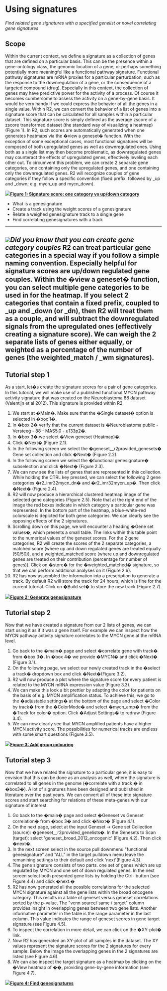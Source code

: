 <a id="using_signatures"></a>

Using signatures
================



*Find related gene signatures with a specified genelist or novel
correlating gene signatures*




Scope
-----



Within the current context, we define a signature as a collection of
genes that are defined on a particular basis. This can be the presence
within a gene-ontology class, the genomic location of a gene, or perhaps
something potentially more meaningful like a functional pathway
signature. Functional pathway signatures are mRNA proxies for a
particular perturbation, such as the response to the downregulation of a
gene, or the consequence of a targeted compound (drug). Especially in
this context, the collection of genes may have predictive power for the
activity of a process. Of course it becomes cumbersome to assess the
activity on a gene-by-gene basis. It would be very handy if we could
express the behavior of all the genes in a single value. Within R2, we
can convert the behavior of a list of genes into a signature score that
can be calculated for all samples within a particular dataset. This
signature score is simply defined as the average zscore of a zscore
transformed dataset (the standard way of visualizing a heatmap) (Figure
1). In R2, such scores are automatically generated when one generates
heatmaps via the �view a geneset� function. With the exception of some
exceptional cases, most functional signatures will be composed of both
upregulated genes as well as downregulated ones. Using both as a single
list may then become problematic, as downregulated genes may counteract
the effects of upregulated genes, effectively leveling each other out.
To circumvent this problem, we can create 2 separate gene categories,
one containing only the upregulated genes, and one containing only the
downregulated genes. R2 will recognize couples of gene categories if
they follow a specific convention (fixed prefix, followed by \_up and
\_down; e.g. mycn\_up and mycn\_down).



[![](_static/images/Genesetcorrelation_sig_score_explained_v0.png)**Figure
1: Signature score: one category vs up/down
category**](Image:Image:Genesetcorrelation_sig_score_explained_v0.png)
-   What is a genesignature
-   Create a track using the weight scores of a genesignature
-   Relate a weighed genesignature track to a single gene
-   Find correlating genesignatures with a track

  -------------------------------------------------------------------------------------------------------------------------------------------------------------------------------------------------------------------------------------------------------------------------------------------------------------------------------------------------------------------------------------------------------------------------------------------------------------------------------------------------------------------------------------------------------------------------------------------------------------------------------------------------------------------------------------------------------
  ![](_static/images/R2d2_logo.png)***Did you know that you can create gene category couples***
  R2 can treat particular gene categories in a special way if you follow a simple naming convention. Especially helpful for signature scores are up/down regulated gene couples. Within the �view a geneset� function, you can select multiple gene categories to be used in for the heatmap. If you select 2 categories that contain a fixed prefix, coupled to \_up and \_down (or \_dn), then R2 will treat them as a couple, and will subtract the downregulated signals from the upregulated ones (effectively creating a signature score). We can weigh the 2 separate lists of genes either equally, or weighted as a percentage of the number of genes (the weighted\_match / \_wm signatures).
  -------------------------------------------------------------------------------------------------------------------------------------------------------------------------------------------------------------------------------------------------------------------------------------------------------------------------------------------------------------------------------------------------------------------------------------------------------------------------------------------------------------------------------------------------------------------------------------------------------------------------------------------------------------------------------------------------------





Tutorial step 1
---------------



As a start, let�s create the signature scores for a pair of gene
categories. In this tutorial, we will make use of a published functional
MYCN pathway activity signature that was created on the Neuroblastoma 88
dataset (Valentijn et al 2012). This signature is provided within R2.



1.  We start at �Main�. Make sure that the �Single dataset� option is
    selected in �box 1�.
2.  In �box 2� verify that the current dataset is �Neuroblastoma
    public - Versteeg - 88 - MAS5.0 - u133p2�.
3.  In �box 3� we select �View geneset (Heatmap)�.
4.  Click �Next� (Figure 2.1).
5.  In the following screen we select the
    �geneset\_\_r2provided\_genesets� Gene set collection and click
    �Next� (Figure 2.2).
6.  In the following screen we select the �functional genesignature�
    subselection and click �Next� (Figure 2.3).
7.  We can now see the lists of genes that are represented in
    this collection. While holding the CTRL key pressed, we can select
    the following 2 gene categories �r2\_imr32mycn\_dn�
    and �r2\_imr32mycn\_up�. Then click �Next� (Figure 2.4).
8.  R2 will now produce a hierarchical clustered heatmap image of the
    selected gene categories (Figure 2.5). Note that at the right end of
    the image the red boxes indicate in which category a particular gene
    was represented. In the bottom part of the heatmap, a blue-white-red
    colorscale is depicted for both gene categories. We can clearly see
    the opposing effects of the 2 signatures.
9.  Scrolling down on this page, we will encounter a heading �Gene set
    values�, which presents a small table. The links within this table
    point to the numerical values of the geneset scores. For the 2 gene
    categories, R2 will create the scores of the 2 separate categories,
    a matched score (where up and down regulated genes are treated
    equally (50/50)), and a weighted\_matched score (where up and
    downregulated genes are treated on their contribution (percentage
    for number of genes)). Click on �store� for the �weighted\_matched�
    signature, so that we can perform additional analyses on it
    (Figure 2.6).
10. R2 has now assembled the information into a prescription to generate
    a track. By default R2 will store the track for 24 hours, which is
    fine for the current tutorial. Click on �Build set� to store the new
    track (Figure 2.7).

[![](_static/images/Genesetcorrelation_mycn_signature_v1.png)**Figure
2: Generate
genesignature**](Image:Image:Genesetcorrelation%20mycn%20signature%20v1.png)





Tutorial step 2
---------------



Now that we have created a signature from our 2 lists of genes, we can
start using it as if it was a gene itself. For example we can inspect
how the MYCN pathway activity signature correlates to the MYCN gene at
the mRNA level.



1.  Go back to the �main� page and select �correlate gene with track�
    from �box 3�. In �box 4� we provide �MYCN� and click �Next�
    (Figure 3.1).
2.  On the following page, we select our newly created track in the
    �select a track� dropdown box and click �Next�(Figure 3.2).
3.  R2 will now produce a plot where the signature score for every
    patient is related to the MYCN mRNA expression value (Figure 3.3).
4.  We can make this look a bit prettier by adapting the color for
    patients on the basis of e.g. MYCN amplification status. To achieve
    this, we go to the �adjustable settings� at the bottom of the page
    and select �Color by track� from the �ColorMode� and select
    �mycn\_amp� from the �Track for color� option. Click �Adjust
    Settings� to redraw (Figure 3.4).
5.  We can now clearly see that MYCN amplified patients have a higher
    MYCN activity score. The possibilities for numerical tracks are
    endless with some smart questions (Figure 3.5).





[![](_static/images/Genesetcorrelation_mycn_signature_group_v0.png)**Figure
3: Add group
colouring**](Image:Image:Genesetcorrelation_mycn_signature_group_v0.png)





Tutorial step 3
---------------



Now that we have related the signature to a particular gene, it is easy
to envision that this can be done as an analysis as well, where the
signature is correlated to all genes in the genome (�correlate with a
track � in �box3�). A lot of signatures have been designed and published
in literature over the past years. We can convert all of these into
signature scores and start searching for relations of these meta-genes
with our signature of interest.



1.  Go back to the �main� page and select �Geneset vs Geneset
    correlation� from �box 3� and click �Next� (Figure 4.1).
2.  On the next page, select at the input Geneset -&gt; Gene set
    Collection (source): �geneset\_\_r2provided\_genelists�. In the
    Genesets to Scan (target): select 'geneset\_broad\_2012\_oncogenic'
    (Figure 4.2). Then click �next�.
3.  In the next screen select in the source pull downmenu "functional
    genesignature" and "ALL" in the target pulldown menu leave the
    remanining settings to their default and click 'next'(Figure 4.3).
4.  The gene signature consists of two parts. one set of genes which are
    up regulated by MYCN and one set of down regulated genes. In the
    next screen select both presented gene lists by holding the Ctrl-
    button (see Figure 4.4) and click �next.�
5.  R2 has now generated all the possible correlations for the selected
    MYCN signature against all the gene lists within the broad
    oncogene category. This results in a table of geneset versus geneset
    correlations sorted by the p-value. The "venn source/ same / target"
    column provides insight in overlapping genes between two gene lists.
    Another informative parameter in the table is the range parameter in
    the last column. This value indicates the range of geneset scores in
    gene target signature (see Figure 4.5).
6.  To inspect the correlation in more detail, we can click on the
    �XY-plot� link.
7.  Now R2 has generated an XY-plot of all samples in the dataset. The
    XY values represent the signature scores for the 2 signatures for
    every sample. Below the image the overlapping genes in the 2
    signatures are listed (see Figure 4.6).
8.  We can also inspect the target signature as a heatmap by clicking on
    the �View heatmap of ��, providing gene-by-gene information (see
    Figure 4.7).

[![](_static/images/Fig4_mycn_signature_vs_sign_v1.png)**Figure
4: Find
genesignatures**](Image:Image:Fig4%20mycn%20signature%20vs%20sign%20v1.png)





